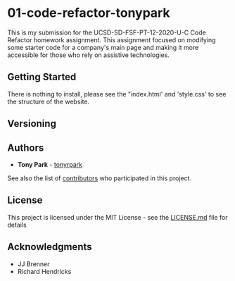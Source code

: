 
# 01-code-refactor-tonypark

This is my submission for the UCSD-SD-FSF-PT-12-2020-U-C Code Refactor homework assignment.  This assignment focused on modifying some starter code for a company's main page and making it more accessible for those who rely on assistive technologies. 

## Getting Started

There is nothing to install, please see the "index.html' and 'style.css' to see the structure of the website. 

## Versioning

## Authors

* **Tony Park** - [tonyrpark](https://github.com/tonyrpark)

See also the list of [contributors](https://github.com/your/project/contributors) who participated in this project.

## License

This project is licensed under the MIT License - see the [LICENSE.md](LICENSE.md) file for details

## Acknowledgments

* JJ Brenner 
* Richard Hendricks
